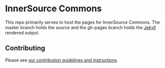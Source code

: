 # InnerSource Commons

This repo primarily serves to host the pages for InnerSource Commons. The master branch holds the source and the gh-pages branch holds the [Jekyll](https://jekyllrb.com/) rendered output.

## Contributing

Please see [our contribution guidelines and instructions](CONTRIBUTING.md).


